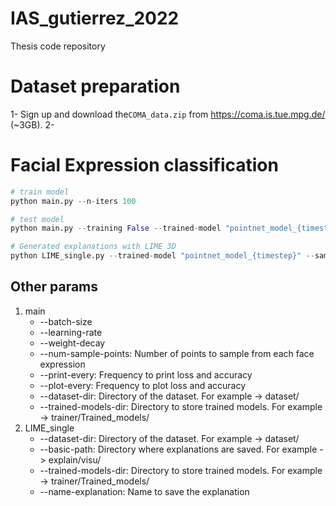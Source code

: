 # IAS_gutierrez_2022
Thesis code repository


# Dataset preparation
1- Sign up and download the`COMA_data.zip` from https://coma.is.tue.mpg.de/ (~3GB).
2- 

# Facial Expression classification

```python
# train model
python main.py --n-iters 100

# test model
python main.py --training False --trained-model "pointnet_model_{timestep}" --num-sample-points 2048

# Generated explanations with LIME 3D
python LIME_single.py --trained-model "pointnet_model_{timestep}" --sample 100 --label 8

```

## Other params
1. main
   * --batch-size
   * --learning-rate
   * --weight-decay
   * --num-sample-points: Number of points to sample from each face expression
   * --print-every: Frequency to print loss and accuracy
   * --plot-every: Frequency to plot loss and accuracy
   * --dataset-dir: Directory of the dataset. For example -> dataset/
   * --trained-models-dir: Directory to store trained models. For example -> trainer/Trained_models/
2. LIME_single
   * --dataset-dir: Directory of the dataset. For example -> dataset/
   * --basic-path: Directory where explanations are saved. For example -> explain/visu/
   * --trained-models-dir: Directory to store trained models. For example -> trainer/Trained_models/
   * --name-explanation: Name to save the explanation